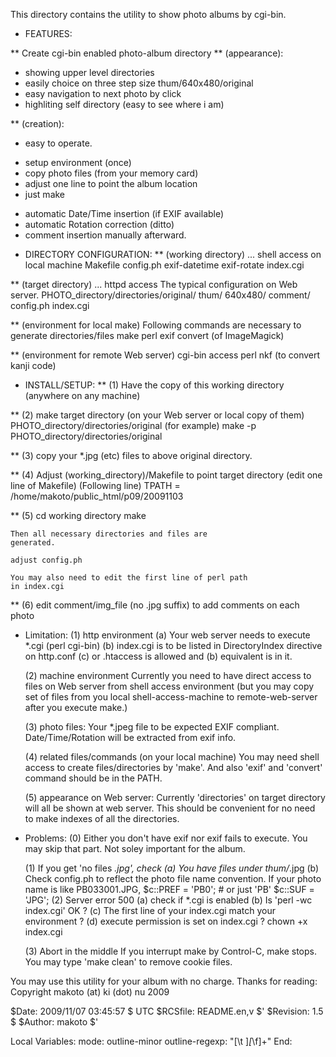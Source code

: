 This directory contains the utility to show photo albums by cgi-bin.
* FEATURES:

 ** Create cgi-bin enabled photo-album directory
 ** (appearance):
  -  showing upper level directories
  -  easily choice on three step size thum/640x480/original
  -  easy navigation to next photo by click
  -  highliting self directory (easy to see where i am)

 ** (creation):
  - easy to operate.
   + setup environment (once)
   + copy photo files (from your memory card)
   + adjust one line to point the album location
   + just make

  - automatic Date/Time insertion (if EXIF available)
  - automatic Rotation correction (ditto)
  - comment insertion manually afterward.

* DIRECTORY CONFIGURATION:
 ** (working directory) ... shell access on local machine
    Makefile
    config.ph
    exif-datetime
    exif-rotate
    index.cgi

 ** (target directory) ... httpd access
  The typical configuration on Web server.
    PHOTO_directory/directories/original/
				thum/
				640x480/
				comment/
				config.ph
				index.cgi

 ** (environment for local make)
  Following commands are necessary to
  generate directories/files 
    make
    perl 
    exif
    convert (of ImageMagick)

 ** (environment for remote Web server)
    cgi-bin access
    perl
    nkf (to convert kanji code)

* INSTALL/SETUP:
 ** (1) Have the copy of this working directory (anywhere on any machine)

 ** (2) make target directory  (on your Web server or local copy of them)
    PHOTO_directory/directories/original
    (for example)
    make -p PHOTO_directory/directories/original

 ** (3) copy your *.jpg (etc) files to above original 
    directory.

 ** (4) Adjust (working_directory)/Makefile to point
   target directory (edit one line of Makefile)
   (Following line)
   TPATH   =  /home/makoto/public_html/p09/20091103

 ** (5) cd working directory
    make

    Then all necessary directories and files are
    generated.

    adjust config.ph

    You may also need to edit the first line of perl path
    in index.cgi

 ** (6) edit comment/img_file  (no .jpg suffix)
    to add comments on each photo

* Limitation:
  (1) http environment
      (a) Your web server needs to execute *.cgi (perl cgi-bin)
      (b)  index.cgi is to be listed in DirectoryIndex directive on http.conf
      (c)  or .htaccess is allowed and (b) equivalent is in it.

  (2) machine environment
     Currently you need to have direct access to files on Web server
     from shell access environment (but you may copy set of files 
     from you local shell-access-machine to remote-web-server after
     you execute make.)

  (3) photo files:
  Your *.jpeg file to be expected EXIF compliant.
  Date/Time/Rotation will be extracted from exif info.

  (4) related files/commands (on your local machine)
  You may need shell access to create files/directories
  by 'make'. And also 'exif' and 'convert' command should be in the PATH.

  (5) appearance on Web server:
   Currently  'directories' on target directory will
  all be shown at web server. This should be convenient 
  for no need to make indexes of all the directories.

* Problems:
   (0) Either you don't have exif nor exif fails to execute.
       You may skip that part. Not soley important for the album.

   (1) If you get 'no files *.jpg', check
       (a) You have files under thum/*.jpg
       (b) Check config.ph to reflect the photo file name convention.
           If your photo name is like PB033001.JPG,
	   $c::PREF = 'PB0'; # or just 'PB'
	   $c::SUF  = 'JPG';
   (2) Server error 500
       (a) check if *.cgi is enabled
       (b) Is 'perl -wc index.cgi' OK ?
       (c) The first line of your index.cgi match your environment ?
       (d) execute permission is set on index.cgi ?
           chown +x index.cgi

   (3) Abort in the middle
      If you interrupt make by Control-C, make stops.
      You may type 'make clean' to remove cookie files.

You may use this utility for your album with no charge.
Thanks for reading:
Copyright makoto (at) ki (dot) nu 2009

   $Date: 2009/11/07 03:45:57 $ UTC
   $RCSfile: README.en,v $'
   $Revision: 1.5 $
   $Author: makoto $'

Local Variables:
mode: outline-minor
outline-regexp: "[\t ]*[*\f]+"
End:
